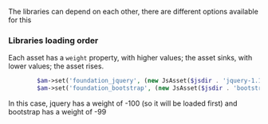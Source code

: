The libraries can depend on each other, there are different options available for this

### Libraries loading order

Each asset has a `weight` property, with higher values; the asset sinks, with lower values; the asset rises.

```php
        $am->set('foundation_jquery', (new JsAsset($jsdir . 'jquery-1.11.0.min.js'))->setWeight(-100));
        $am->set('foundation_bootstrap', (new JsAsset($jsdir . 'bootstrap-3.1.1.min.js'))->setWeight(-99));

```

In this case, jquery has a weight of -100 (so it will be loaded first) and bootstrap has a weight of -99